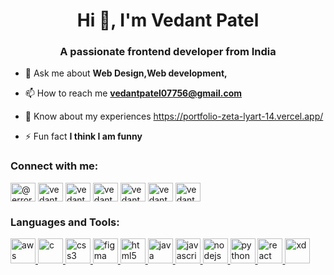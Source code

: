 <h1 align="center">Hi 👋, I'm Vedant Patel</h1>
<h3 align="center">A passionate frontend developer from India</h3>

- 💬 Ask me about **Web Design,Web development,**

- 📫 How to reach me **vedantpatel07756@gmail.com**

- 📄 Know about my experiences https://portfolio-zeta-lyart-14.vercel.app/

- ⚡ Fun fact **I think I am funny**

<h3 align="left">Connect with me:</h3>
<p align="left">
<a href="https://codepen.io/@error-by-night" target="blank"><img align="center" src="https://www.svgrepo.com/show/330189/codepen.svg" alt="@error-by-night" height="30" width="40" /></a>
<a href="https://linkedin.com/in/vedant-patel-47707b210" target="blank"><img align="center" src="https://cdn-icons-png.flaticon.com/256/61/61109.png" alt="vedant patel" height="30" width="40" /></a>
<a href="https://instagram.com/vedantpatel07756" target="blank"><img align="center" src="https://www.seekpng.com/png/detail/9-94934_instagram-svg.png" alt="vedantpatel07756" height="30" width="40" /></a>
<a href="https://dribbble.com/vedant07" target="blank"><img align="center" src="http://surl.li/ksxot" alt="vedant07" height="30" width="40" /></a>
<a href="https://www.codechef.com/users/vedantpatel077" target="blank"><img align="center" src="https://cdn.jsdelivr.net/npm/simple-icons@3.1.0/icons/codechef.svg" alt="vedantpatel077" height="30" width="40" /></a>
<a href="https://www.hackerrank.com/vedantpatel07756" target="blank"><img align="center" src="https://cdn.worldvectorlogo.com/logos/hackerrank.svg" alt="vedantpatel07756" height="30" width="40" /></a>
<a href="https://www.leetcode.com/vedantpatel07756" target="blank"><img align="center" src="https://encrypted-tbn0.gstatic.com/images?q=tbn:ANd9GcS8OL60SnVwlIvfHqeYHIpaERdsLpI8ognvRHXYfeTv9OCU_6AXwBttLLEYhnyq2WW1400&usqp=CAU" alt="vedantpatel07756" height="30" width="40" /></a>
</p>

<h3 align="left">Languages and Tools:</h3>
<p align="left" > <a href="https://aws.amazon.com" target="_blank" rel="noreferrer"> <img src="https://cdn.iconscout.com/icon/free/png-256/free-aws-3215369-2673787.png" alt="aws" width="40" height="40"/> </a> <a href="https://www.cprogramming.com/" target="_blank" rel="noreferrer"> <img src="http://surl.li/ksxqr" alt="c" width="40" height="40"/> </a> <a href="https://www.w3schools.com/css/" target="_blank" rel="noreferrer"> <img src="https://cdn.pixabay.com/photo/2017/08/05/11/16/logo-2582747_1280.png" alt="css3" width="40" height="40"/> </a>
<a href="https://www.figma.com/" target="_blank" rel="noreferrer"> <img src="https://www.vectorlogo.zone/logos/figma/figma-icon.svg" alt="figma" width="40" height="40"/> </a> <a href="https://www.w3.org/html/" target="_blank" rel="noreferrer"> <img src="http://surl.li/ksxsb" alt="html5" width="40" height="40"/> </a> <a href="https://www.java.com" target="_blank" rel="noreferrer"> <img src="http://surl.li/ksxso" alt="java" width="40" height="40"/> </a> <a href="https://developer.mozilla.org/en-US/docs/Web/JavaScript" target="_blank" rel="noreferrer"> <img src="http://surl.li/ksxsw" alt="javascript" width="40" height="40"/> </a> <a href="https://nodejs.org" target="_blank" rel="noreferrer"> <img src="http://surl.li/ksxtq" alt="nodejs" width="40" height="40"/> </a> <a href="https://www.python.org" target="_blank" rel="noreferrer"> <img src="https://image.pngaaa.com/941/5376941-middle.png" alt="python" width="40" height="40"/> </a> <a href="https://reactjs.org/" target="_blank" rel="noreferrer"> <img src="http://surl.li/ksxui" alt="react" width="40" height="40"/> </a> <a href="https://www.adobe.com/products/xd.html" target="_blank" rel="noreferrer"> <img src="https://cdn.worldvectorlogo.com/logos/adobe-xd.svg" alt="xd" width="40" height="40"/> </a> </p>


<!---
vedantpatel07756/vedantpatel07756 is a ✨ special ✨ repository because its `README.md` (this file) appears on your GitHub profile.
You can click the Preview link to take a look at your changes.
--->
